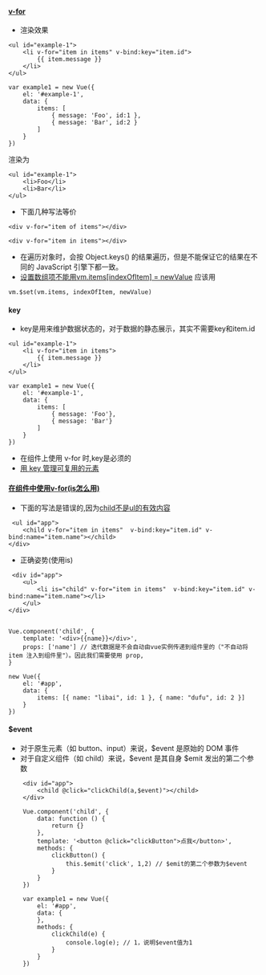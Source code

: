 #### [v-for](https://cn.vuejs.org/v2/guide/list.html)
* 渲染效果
```
<ul id="example-1">
    <li v-for="item in items" v-bind:key="item.id">
        {{ item.message }}
    </li>
</ul>

var example1 = new Vue({
    el: '#example-1',
    data: {
        items: [
            { message: 'Foo', id:1 },
            { message: 'Bar', id:2 }
        ]
    }
})
```
渲染为
```
<ul id="example-1">
    <li>Foo</li>
    <li>Bar</li>
</ul>
```
* 下面几种写法等价
```
<div v-for="item of items"></div>

<div v-for="item in items"></div>
```
* 在遍历对象时，会按 Object.keys() 的结果遍历，但是不能保证它的结果在不同的 JavaScript 引擎下都一致。
* [设置数组项不能用vm.items[indexOfItem] = newValue](https://cn.vuejs.org/v2/guide/list.html#%E6%B3%A8%E6%84%8F%E4%BA%8B%E9%A1%B9)
应该用
```
vm.$set(vm.items, indexOfItem, newValue)
```

#### key
* key是用来维护数据状态的，对于数据的静态展示，其实不需要key和item.id
```
<ul id="example-1">
    <li v-for="item in items">
        {{ item.message }}
    </li>
</ul>

var example1 = new Vue({
    el: '#example-1',
    data: {
        items: [
            { message: 'Foo'},
            { message: 'Bar'}
        ]
    }
})
```
* 在组件上使用 v-for 时,key是必须的
* [用 key 管理可复用的元素](https://cn.vuejs.org/v2/guide/conditional.html#%E7%94%A8-key-%E7%AE%A1%E7%90%86%E5%8F%AF%E5%A4%8D%E7%94%A8%E7%9A%84%E5%85%83%E7%B4%A0)

#### [在组件中使用v-for(is怎么用)](https://cn.vuejs.org/v2/guide/list.html#%E5%9C%A8%E7%BB%84%E4%BB%B6%E4%B8%8A%E4%BD%BF%E7%94%A8-v-for)
* 下面的写法是错误的,因为[child不是ul的有效内容](https://cn.vuejs.org/v2/guide/components.html#%E8%A7%A3%E6%9E%90-DOM-%E6%A8%A1%E6%9D%BF%E6%97%B6%E7%9A%84%E6%B3%A8%E6%84%8F%E4%BA%8B%E9%A1%B9)
```
 <ul id="app">
    <child v-for="item in items"  v-bind:key="item.id" v-bind:name="item.name"></child>
</div>
```
* 正确姿势(使用is)
```
 <div id="app">
    <ul>
        <li is="child" v-for="item in items"  v-bind:key="item.id" v-bind:name="item.name"></li>
    </ul>
</div>


Vue.component('child', {
    template: '<div>{{name}}</div>',
    props: ['name'] // 迭代数据是不会自动由vue实例传递到组件里的（"不自动将 item 注入到组件里"）。因此我们需要使用 prop,
}

new Vue({
    el: '#app',
    data: {
        items: [{ name: "libai", id: 1 }, { name: "dufu", id: 2 }]
    }
})
```

#### $event
* 对于原生元素（如 button、input）来说，$event 是原始的 DOM 事件
* 对于自定义组件（如 child）来说，$event 是其自身 $emit 发出的第二个参数
```
    <div id="app">
        <child @click="clickChild(a,$event)"></child>
    </div>

    Vue.component('child', {
        data: function () {
            return {}
        },
        template: '<button @click="clickButton">点我</button>',
        methods: {
            clickButton() {
                this.$emit('click', 1,2) // $emit的第二个参数为$event
            }
        }
    })

    var example1 = new Vue({
        el: '#app',
        data: {
        },
        methods: {
            clickChild(e) {
                console.log(e); // 1，说明$event值为1
            }
        }
    })
```
